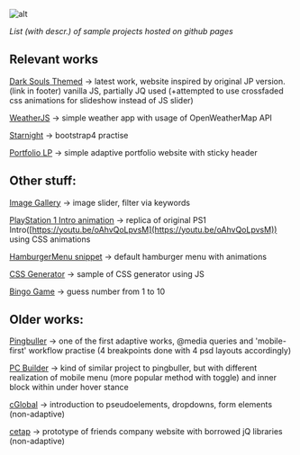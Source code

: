 ![alt](https://i.imgur.com/5xWNTdu.jpg)

*List (with descr.) of sample projects hosted on github pages*

Relevant works
--------------

[Dark Souls Themed](https://castchise.github.io/ds/index.html) -> latest work, website inspired by original JP version.(link in footer)
vanilla JS, partially JQ used (+attempted to use crossfaded css animations for slideshow instead of JS slider)

[WeatherJS](https://castchise.github.io/weatherapp/index.html) -> simple weather app with usage of OpenWeatherMap API

[Starnight](https://castchise.github.io/starnight_wip/index.htm) -> bootstrap4 practise

[Portfolio LP](https://castchise.github.io/qiwi/index.html) -> simple adaptive portfolio website with sticky header

Other stuff:
------------

[Image Gallery](https://castchise.github.io/img_gallery/index.html) -> image slider, filter via keywords 

[PlayStation 1 Intro animation](https://castchise.github.io/ps-intro/index.html) -> replica of original PS1 Intro([https://youtu.be/oAhvQoLpvsM](https://youtu.be/oAhvQoLpvsM)) using CSS animations

[HamburgerMenu snippet](https://castchise.github.io/hamburger_menu/index.html) -> default hamburger menu with animations

[CSS Generator](https://castchise.github.io/cssgen/index.html) -> sample of CSS generator using JS

[Bingo Game](https://castchise.github.io/bingo/index.html) -> guess number from 1 to 10

Older works:
------------

[Pingbuller](https://castchise.github.io/pingbuller/index.html) -> one of the first adaptive works, @media queries and 'mobile-first' workflow practise (4 breakpoints done with 4 psd layouts accordingly)

[PC Builder](https://castchise.github.io/pcbuilder/index.htm) -> kind of similar project to pingbuller, but with different realization of mobile menu (more popular method with toggle) and inner block within under hover stance 

[cGlobal](https://castchise.github.io/cglob_proj/index.htm) -> introduction to pseudoelements, dropdowns, form elements (non-adaptive)

[cetap](https://castchise.github.io/cetapwip/index.htm) -> prototype of friends company website with borrowed jQ libraries (non-adaptive)

